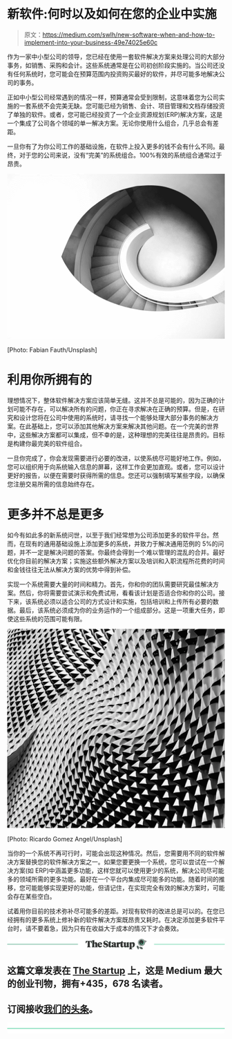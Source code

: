 # 新软件:何时以及如何在您的企业中实施

> 原文：<https://medium.com/swlh/new-software-when-and-how-to-implement-into-your-business-49e74025e60c>

作为一家中小型公司的领导，您已经在使用一套软件解决方案来处理公司的大部分事务，如销售、采购和会计。这些系统通常是在公司初创阶段实施的。当公司还没有任何系统时，您可能会在预算范围内投资购买最好的软件，并尽可能多地解决公司的事务。

正如中小型公司经常遇到的情况一样，预算通常会受到限制，这意味着您为公司实施的一套系统不会完美无缺。您可能已经为销售、会计、项目管理和文档存储投资了单独的软件。或者，您可能已经投资了一个企业资源规划(ERP)解决方案，这是一个集成了公司各个领域的单一解决方案。无论你使用什么组合，几乎总会有差距。

一旦你有了为你公司工作的基础设施，在软件上投入更多的钱不会有什么不同。最终，对于您的公司来说，没有“完美”的系统组合。100%有效的系统组合通常过于昂贵。

![](img/777f9cef72d0bd4332c45a6d506bdf41.png)

[Photo: Fabian Fauth/Unsplash]

# 利用你所拥有的

理想情况下，整体软件解决方案应该简单无缝。这并不总是可能的，因为正确的计划可能不存在，可以解决所有的问题，你正在寻求解决在正确的预算。但是，在研究和设计您将在公司中使用的系统时，请寻找一个能够处理大部分事务的解决方案。在此基础上，您可以添加其他解决方案来解决其他问题。在一个完美的世界中，这些解决方案都可以集成，但不幸的是，这种理想的完美往往是昂贵的。目标是构建你最完美的软件组合。

一旦你完成了，你会发现需要进行必要的改进，以使系统尽可能好地工作。例如，您可以组织用于向系统输入信息的屏幕，这样工作会更加直观。或者，您可以设计更好的报告，以便在需要时获得所需的信息。您还可以强制填写某些字段，以确保您注册交易所需的信息始终存在。

# 更多并不总是更多

如今有如此多的新系统问世，以至于我们经常想为公司添加更多的软件平台。然而，在现有的通用基础设施上添加更多的系统，并致力于解决通用范例的 5%的问题，并不一定是解决问题的答案。你最终会得到一个难以管理的混乱的合并。最好优化你目前的解决方案；实施这些额外解决方案以及培训和入职流程所花费的时间和金钱往往无法从解决方案的优势中得到补偿。

实现一个系统需要大量的时间和精力。首先，你和你的团队需要研究最佳解决方案。然后，你将需要尝试演示和免费试用，看看该计划是否适合你和你的公司。接下来，该系统必须以适合公司的方式设计和实施，包括培训和上传所有必要的数据。最后，该系统必须成为你的业务运作的一个组成部分。这是一项重大任务，即使这些系统的范围可能有限。

![](img/48084822a8a7dbd6569c467a8b5f140c.png)

[Photo: Ricardo Gomez Angel/Unsplash]

当你的一个系统不再可行时，可能会出现这种情况。然后，您需要用不同的软件解决方案替换您的软件解决方案之一。如果您要更换一个系统，您可以尝试在一个解决方案(如 ERP)中涵盖更多功能，这样您就可以使用更少的系统，解决公司尽可能多的领域所需的更多功能。最好在一个平台内集成尽可能多的功能。随着时间的推移，您可能能够实现更好的功能，但请记住，在实现完全有效的解决方案时，可能会存在某些空白。

试着用你目前的技术弥补尽可能多的差距。对现有软件的改进总是可以的。在您已经拥有的更多系统上修补新的软件解决方案既昂贵又耗时。在决定添加更多软件平台时，请不要着急，因为只有在收益大于成本的情况下才会奏效。

[![](img/308a8d84fb9b2fab43d66c117fcc4bb4.png)](https://medium.com/swlh)

## 这篇文章发表在 [The Startup](https://medium.com/swlh) 上，这是 Medium 最大的创业刊物，拥有+435，678 名读者。

## 订阅接收[我们的头条](https://growthsupply.com/the-startup-newsletter/)。

[![](img/b0164736ea17a63403e660de5dedf91a.png)](https://medium.com/swlh)